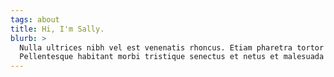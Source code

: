 ```yaml
---
tags: about
title: Hi, I'm Sally.
blurb: >
  Nulla ultrices nibh vel est venenatis rhoncus. Etiam pharetra tortor eget felis molestie, et suscipit ipsum luctus. Vestibulum egestas lacus lorem.
  Pellentesque habitant morbi tristique senectus et netus et malesuada fames ac turpis egestas. Proin ligula urna, pulvinar sed faucibus sed, malesuada vel turpis. Nulla porta libero eget dui congue varius. Aenean porta consequat quam, et hendrerit arcu dignissim a. Phasellus quis sem leo.
---
```


